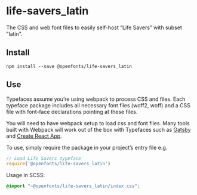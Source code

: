 
# life-savers_latin

The CSS and web font files to easily self-host “Life Savers” with subset "latin".

## Install

`npm install --save @openfonts/life-savers_latin`

## Use

Typefaces assume you’re using webpack to process CSS and files. Each typeface
package includes all necessary font files (woff2, woff) and a CSS file with
font-face declarations pointing at these files.

You will need to have webpack setup to load css and font files. Many tools built
with Webpack will work out of the box with Typefaces such as [Gatsby](https://github.com/gatsbyjs/gatsby)
and [Create React App](https://github.com/facebookincubator/create-react-app).

To use, simply require the package in your project’s entry file e.g.

```javascript
// Load Life Savers typeface
require('@openfonts/life-savers_latin')
```

Usage in SCSS:
```scss
@import "~@openfonts/life-savers_latin/index.css";
```
